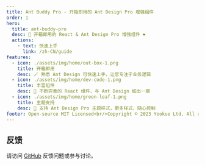 ```yaml
---
title: Ant Buddy Pro - 开箱即用的 Ant Design Pro 增强组件
order: 1
hero:
  title: ant-buddy-pro
  desc: 🏅 开箱即用的 React & Ant Design Pro 增强组件 ❤️
  actions:
    - text: 快速上手
      link: /zh-CN/guide
features:
  - icon: ./assets/img/home/out-box-1.png
    title: 开箱即用
    desc: 🪄 熟悉 Ant Design 可快速上手，让您专注于业务逻辑
  - icon: ./assets/img/home/dev-code-1.png
    title: 丰富组件
    desc: 💎 不断完善的 React 组件，与 Ant Design 如出一辙
  - icon: ./assets/img/home/green-leaf-1.png
    title: 主题支持
    desc: 🎨 支持 Ant Design Pro 主题样式，更多样式，随心控制
footer: Open-source MIT Licensed<br/>Copyright © 2023 Yookue Ltd. All rights reserved
---
```



## 反馈

请访问 [GitHub](https://github.com/yookue/ant-buddy-pro) 反馈问题或参与讨论。
